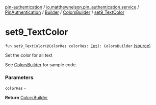 [pin-authentication](../../../../index.md) / [io.matthewnelson.pin_authentication.service](../../../index.md) / [PinAuthentication](../../index.md) / [Builder](../index.md) / [ColorsBuilder](index.md) / [set9_TextColor](./set9_-text-color.md)

# set9_TextColor

`fun set9_TextColor(@ColorRes colorRes: `[`Int`](https://kotlinlang.org/api/latest/jvm/stdlib/kotlin/-int/index.html)`): ColorsBuilder` [(source)](https://github.com/05nelsonm/pin-authentication/blob/master/pin-authentication/src/main/java/io/matthewnelson/pin_authentication/service/PinAuthentication.kt#L427)

Set the color for all text

See [ColorsBuilder](index.md) for sample code.

### Parameters

`colorRes` -

**Return**
[ColorsBuilder](index.md)

